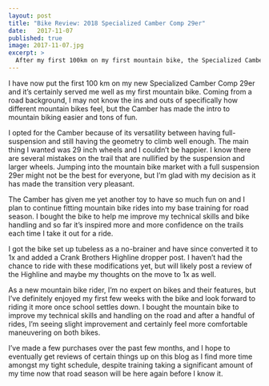 ```yaml
---
layout: post
title: "Bike Review: 2018 Specialized Camber Comp 29er"
date:   2017-11-07
published: true
image: 2017-11-07.jpg
excerpt: >
  After my first 100km on my first mountain bike, the Specialized Camber Comp 29er, here's my thoughts on the bike and few notes about my mountain biking experiences in general.
---
```

I have now put the first 100 km on my new Specialized Camber Comp 29er and it’s certainly served me well as my first mountain bike. Coming from a road background, I may not know the ins and outs of specifically how different mountain bikes feel, but the Camber has made the intro to mountain biking easier and tons of fun.

I opted for the Camber because of its versatility between having full-suspension and still having the geometry to climb well enough. The main thing I wanted was 29 inch wheels and I couldn’t be happier. I know there are several mistakes on the trail that are nullified by the suspension and larger wheels. Jumping into the mountain bike market with a full suspension 29er might not be the best for everyone, but I’m glad with my decision as it has made the transition very pleasant.

The Camber has given me yet another toy to have so much fun on and I plan to continue fitting mountain bike rides into my base training for road season. I bought the bike to help me improve my technical skills and bike handling and so far it’s inspired more and more confidence on the trails each time I take it out for a ride.

I got the bike set up tubeless as a no-brainer and have since converted it to 1x and added a Crank Brothers Highline dropper post. I haven’t had the chance to ride with these modifications yet, but will likely post a review of the Highline and maybe my thoughts on the move to 1x as well.

As a new mountain bike rider, I’m no expert on bikes and their features, but I’ve definitely enjoyed my first few weeks with the bike and look forward to riding it more once school settles down. I bought the mountain bike to improve my technical skills and handling on the road and after a handful of rides, I’m seeing slight improvement and certainly feel more comfortable maneuvering on both bikes.

I’ve made a few purchases over the past few months, and I hope to eventually get reviews of certain things up on this blog as I find more time amongst my tight schedule, despite training taking a significant amount of my time now that road season will be here again before I know it.
